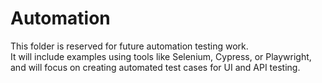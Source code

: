 # Automation

This folder is reserved for future automation testing work.  
It will include examples using tools like Selenium, Cypress, or Playwright, and will focus on creating automated test cases for UI and API testing.

